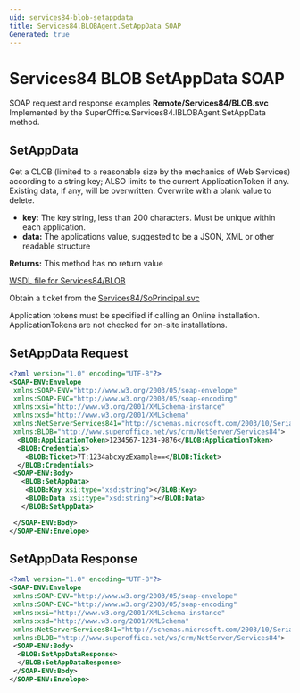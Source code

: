 ```yaml
---
uid: services84-blob-setappdata
title: Services84.BLOBAgent.SetAppData SOAP
Generated: true
---
```


# Services84 BLOB SetAppData SOAP

SOAP request and response examples **Remote/Services84/BLOB.svc**
Implemented by the <see cref="M:SuperOffice.Services84.IBLOBAgent.SetAppData">SuperOffice.Services84.IBLOBAgent.SetAppData</see> method.

## SetAppData

Get a CLOB (limited to a reasonable size by the mechanics of Web Services) according to a string key; ALSO limits to the current ApplicationToken if any. Existing data, if any, will be overwritten. Overwrite with a blank value to delete.

* **key:** The key string, less than 200 characters. Must be unique within each application.
* **data:** The applications value, suggested to be a JSON, XML or other readable structure

**Returns:** This method has no return value


[WSDL file for Services84/BLOB](../Services84-BLOB.md)

Obtain a ticket from the [Services84/SoPrincipal.svc](../SoPrincipal/index.md)

Application tokens must be specified if calling an Online installation. ApplicationTokens are not checked for on-site installations.

## SetAppData Request

```xml
<?xml version="1.0" encoding="UTF-8"?>
<SOAP-ENV:Envelope
 xmlns:SOAP-ENV="http://www.w3.org/2003/05/soap-envelope"
 xmlns:SOAP-ENC="http://www.w3.org/2003/05/soap-encoding"
 xmlns:xsi="http://www.w3.org/2001/XMLSchema-instance"
 xmlns:xsd="http://www.w3.org/2001/XMLSchema"
 xmlns:NetServerServices841="http://schemas.microsoft.com/2003/10/Serialization/"
 xmlns:BLOB="http://www.superoffice.net/ws/crm/NetServer/Services84">
  <BLOB:ApplicationToken>1234567-1234-9876</BLOB:ApplicationToken>
  <BLOB:Credentials>
    <BLOB:Ticket>7T:1234abcxyzExample==</BLOB:Ticket>
  </BLOB:Credentials>
 <SOAP-ENV:Body>
   <BLOB:SetAppData>
    <BLOB:Key xsi:type="xsd:string"></BLOB:Key>
    <BLOB:Data xsi:type="xsd:string"></BLOB:Data>
   </BLOB:SetAppData>

 </SOAP-ENV:Body>
</SOAP-ENV:Envelope>

```


## SetAppData Response

```xml
<?xml version="1.0" encoding="UTF-8"?>
<SOAP-ENV:Envelope
 xmlns:SOAP-ENV="http://www.w3.org/2003/05/soap-envelope"
 xmlns:SOAP-ENC="http://www.w3.org/2003/05/soap-encoding"
 xmlns:xsi="http://www.w3.org/2001/XMLSchema-instance"
 xmlns:xsd="http://www.w3.org/2001/XMLSchema"
 xmlns:NetServerServices841="http://schemas.microsoft.com/2003/10/Serialization/"
 xmlns:BLOB="http://www.superoffice.net/ws/crm/NetServer/Services84">
 <SOAP-ENV:Body>
  <BLOB:SetAppDataResponse>
  </BLOB:SetAppDataResponse>
 </SOAP-ENV:Body>
</SOAP-ENV:Envelope>

```

